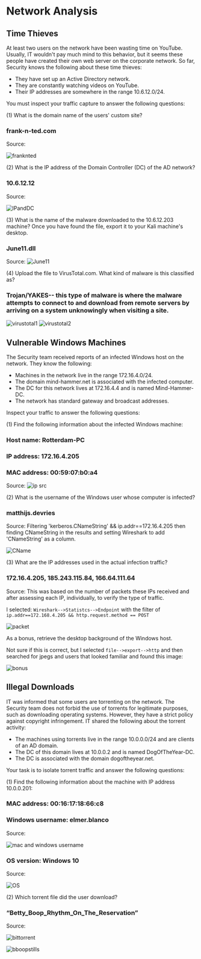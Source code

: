 # Network Analysis


## Time Thieves
At least two users on the network have been wasting time on YouTube. Usually, IT wouldn't pay much mind to this behavior, but it seems these people have created their own web server on the corporate network. So far, Security knows the following about these time thieves:

  - They have set up an Active Directory network.
  - They are constantly watching videos on YouTube.
  - Their IP addresses are somewhere in the range 10.6.12.0/24.

You must inspect your traffic capture to answer the following questions:

(1) What is the domain name of the users' custom site?
   
### frank-n-ted.com

Source:

![franknted](https://github.com/skyeskyeskye/PENN_CYBERSECURITY_FINAL/blob/main/Wireshark%20Network%20Analysis/Images/Screenshot%20(4).png)

(2) What is the IP address of the Domain Controller (DC) of the AD network?
    
### 10.6.12.12

Source:

![IPandDC](https://github.com/skyeskyeskye/PENN_CYBERSECURITY_FINAL/blob/main/Wireshark%20Network%20Analysis/Images/Wireshark_Shows_IP_and_DC.png)

(3) What is the name of the malware downloaded to the 10.6.12.203 machine? Once you have found the file, export it to your Kali machine's desktop.

### June11.dll

Source:
![June11](https://github.com/skyeskyeskye/PENN_CYBERSECURITY_FINAL/blob/main/Wireshark%20Network%20Analysis/Images/Wireshark_Malware_Capture.jpg)
 
(4) Upload the file to VirusTotal.com. What kind of malware is this classified as?

### Trojan/YAKES-- this type of malware is where the malware attempts to connect to and download from remote servers by arriving on a system unknowingly when visiting a site.

![virustotal1](https://github.com/skyeskyeskye/PENN_CYBERSECURITY_FINAL/blob/main/Wireshark%20Network%20Analysis/Images/Virustotal1.jpg)
![virustotal2](https://github.com/skyeskyeskye/PENN_CYBERSECURITY_FINAL/blob/main/Wireshark%20Network%20Analysis/Images/Virusttotal2.jpg)
 
## Vulnerable Windows Machines

The Security team received reports of an infected Windows host on the network. They know the following:

  - Machines in the network live in the range 172.16.4.0/24.
  - The domain mind-hammer.net is associated with the infected computer.
  - The DC for this network lives at 172.16.4.4 and is named Mind-Hammer-DC.
  - The network has standard gateway and broadcast addresses.

Inspect your traffic to answer the following questions:

(1) Find the following information about the infected Windows machine:
 
### Host name:   Rotterdam-PC
 
### IP address:  172.16.4.205
 
### MAC address: 00:59:07:b0:a4
 
 Source:
![ip src](https://github.com/skyeskyeskye/PENN_CYBERSECURITY_FINAL/blob/main/Wireshark%20Network%20Analysis/Images/infectedwindowshostnamemacaddressIPallinonescreenshot.jpg)

(2) What is the username of the Windows user whose computer is infected?

### matthijs.devries

Source: Filtering 'kerberos.CNameString' && ip.addr==172.16.4.205 then finding CNameString in the results and setting Wireshark to add 'CNameString' as a column.

![CName](https://github.com/skyeskyeskye/PENN_CYBERSECURITY_FINAL/blob/main/Wireshark%20Network%20Analysis/Images/InfectedWindowsUserName.jpg)
 
(3) What are the IP addresses used in the actual infection traffic?
   
### 172.16.4.205, 185.243.115.84, 166.64.111.64

Source: This was based on the number of packets these IPs received and after assessing each IP, individually, to verify the type of traffic.

I selected: `Wireshark-->Statistcs-->Endpoint` with the filter of `ip.addr==172.168.4.205 && http.request.method == POST`

![packet](https://github.com/skyeskyeskye/PENN_CYBERSECURITY_FINAL/blob/main/Wireshark%20Network%20Analysis/Images/HTTPPostTrafficEndpointsBymostPackets.jpg)
 
As a bonus, retrieve the desktop background of the Windows host.

Not sure if this is correct, but I selected `file-->export-->http` and then searched for jpegs and users that looked familiar and found this image:

![bonus](https://github.com/skyeskyeskye/PENN_CYBERSECURITY_FINAL/blob/main/Wireshark%20Network%20Analysis/Images/desktopbackground.jpg)


## Illegal Downloads

IT was informed that some users are torrenting on the network. The Security team does not forbid the use of torrents for legitimate purposes, such as downloading operating systems. However, they have a strict policy against copyright infringement.
IT shared the following about the torrent activity:

  - The machines using torrents live in the range 10.0.0.0/24 and are clients of an AD domain.
  - The DC of this domain lives at 10.0.0.2 and is named DogOfTheYear-DC.
  - The DC is associated with the domain dogoftheyear.net.

Your task is to isolate torrent traffic and answer the following questions:

(1) Find the following information about the machine with IP address 10.0.0.201:

### MAC address: 00:16:17:18:66:c8
  
### Windows username: elmer.blanco

Source:
  
![mac and windows username](https://github.com/skyeskyeskye/PENN_CYBERSECURITY_FINAL/blob/main/Wireshark%20Network%20Analysis/Images/WiresharkPart3Answer1.jpg)

### OS version: Windows 10
  
Source: 

![OS](https://github.com/skyeskyeskye/PENN_CYBERSECURITY_FINAL/blob/main/Wireshark%20Network%20Analysis/Images/OSVersionQuestion3.jpg)


(2) Which torrent file did the user download?

### “Betty_Boop_Rhythm_On_The_Reservation”

Source:

![bittorrent](https://github.com/skyeskyeskye/PENN_CYBERSECURITY_FINAL/blob/main/Wireshark%20Network%20Analysis/Images/BettyBoop.jpg)

![bboopstills](https://github.com/skyeskyeskye/PENN_CYBERSECURITY_FINAL/blob/main/Wireshark%20Network%20Analysis/Images/BettyBoopImage.jpg)

